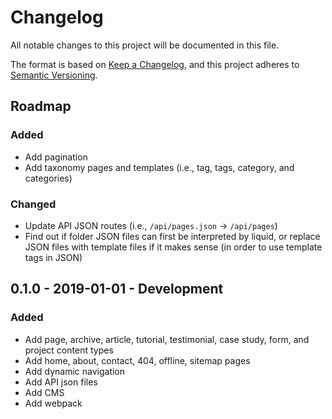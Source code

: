 # Changelog
All notable changes to this project will be documented in this file.

The format is based on [Keep a Changelog](https://keepachangelog.com/en/1.0.0/),
and this project adheres to [Semantic Versioning](https://semver.org/spec/v2.0.0.html).

<!--
## X.X.X - XXXX-XX-XX - XXXXXX

### Added
### Changed
### Deprecated
### Removed
### Fixed
### Security
-->

## Roadmap

### Added
- Add pagination
- Add taxonomy pages and templates (i.e., tag, tags, category, and categories)

### Changed
- Update API JSON routes (i.e., `/api/pages.json` -> `/api/pages`)
- Find out if folder JSON files can first be interpreted by liquid, or replace JSON files with template files if it makes sense (in order to use template tags in JSON)

## 0.1.0 - 2019-01-01 - Development

### Added
- Add page, archive, article, tutorial, testimonial, case study, form, and project content types
- Add home, about, contact, 404, offline, sitemap pages
- Add dynamic navigation
- Add API json files
- Add CMS
- Add webpack